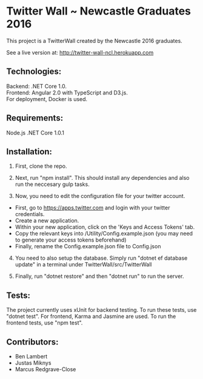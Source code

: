 # Twitter Wall ~ Newcastle Graduates 2016
This project is a TwitterWall created by the Newcastle 2016 graduates.  
  
See a live version at: http://twitter-wall-ncl.herokuapp.com

## Technologies:
Backend: .NET Core 1.0.  
Frontend: Angular 2.0 with TypeScript and D3.js.  
For deployment, Docker is used.

## Requirements:
Node.js
.NET Core 1.0.1

## Installation:
1) First, clone the repo.  

2) Next, run "npm install". This should install any dependencies and also run the neccesary gulp tasks.

3) Now, you need to edit the configuration file for your twitter account.  
* First, go to https://apps.twitter.com and login with your twitter credentials.
* Create a new application.
* Within your new application, click on the 'Keys and Access Tokens' tab.
* Copy the relevant keys into /Utility/Config.example.json (you may need to generate your access tokens beforehand)
* Finally, rename the Config.example.json file to Config.json
	
4) You need to also setup the database. Simply run "dotnet ef database update" in a terminal under TwitterWall/src/TwitterWall

5) Finally, run "dotnet restore" and then "dotnet run" to run the server.

## Tests:
The project currently uses xUnit for backend testing. To run these tests, use "dotnet test".
For frontend, Karma and Jasmine are used. To run the frontend tests, use "npm test".

## Contributors:
* Ben Lambert
* Justas Miknys
* Marcus Redgrave-Close

